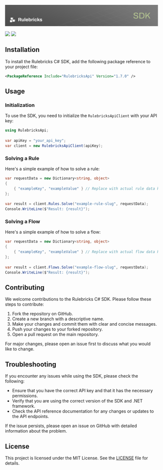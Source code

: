 ![Banner](banner.png)

<p>
    <a href="https://www.nuget.org/packages/RulebricksApi" alt="NuGet">
        <img src="https://img.shields.io/nuget/v/RulebricksApi" /></a>
    <a href="https://github.com/rulebricks/csharp-sdk" alt="License">
        <img src="https://img.shields.io/github/license/rulebricks/csharp-sdk" /></a>
</p>

## Installation

To install the Rulebricks C# SDK, add the following package reference to your project file:

```xml
<PackageReference Include="RulebricksApi" Version="1.7.0" />
```

## Usage

### Initialization

To use the SDK, you need to initialize the `RulebricksApiClient` with your API key:

```csharp
using RulebricksApi;

var apiKey = "your_api_key";
var client = new RulebricksApiClient(apiKey);
```

### Solving a Rule

Here's a simple example of how to solve a rule:

```csharp
var requestData = new Dictionary<string, object>
{
    { "exampleKey", "exampleValue" } // Replace with actual rule data keys and values
};

var result = client.Rules.Solve("example-rule-slug", requestData);
Console.WriteLine($"Result: {result}");
```

### Solving a Flow

Here's a simple example of how to solve a flow:

```csharp
var requestData = new Dictionary<string, object>
{
    { "exampleKey", "exampleValue" } // Replace with actual flow data keys and values
};

var result = client.Flows.Solve("example-flow-slug", requestData);
Console.WriteLine($"Result: {result}");
```

## Contributing

We welcome contributions to the Rulebricks C# SDK. Please follow these steps to contribute:

1. Fork the repository on GitHub.
2. Create a new branch with a descriptive name.
3. Make your changes and commit them with clear and concise messages.
4. Push your changes to your forked repository.
5. Open a pull request on the main repository.

For major changes, please open an issue first to discuss what you would like to change.

## Troubleshooting

If you encounter any issues while using the SDK, please check the following:

- Ensure that you have the correct API key and that it has the necessary permissions.
- Verify that you are using the correct version of the SDK and .NET framework.
- Check the API reference documentation for any changes or updates to the API endpoints.

If the issue persists, please open an issue on GitHub with detailed information about the problem.

## License

This project is licensed under the MIT License. See the [LICENSE](LICENSE) file for details.
